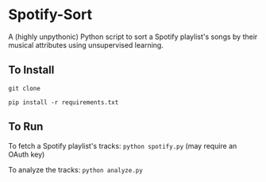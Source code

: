 # Spotify-Sort

A (highly unpythonic) Python script to sort a Spotify playlist's songs by their musical attributes using unsupervised learning. 

## To Install 

`git clone`

`pip install -r requirements.txt`

## To Run

To fetch a Spotify playlist's tracks: `python spotify.py` (may require an OAuth key)

To analyze the tracks: `python analyze.py`

